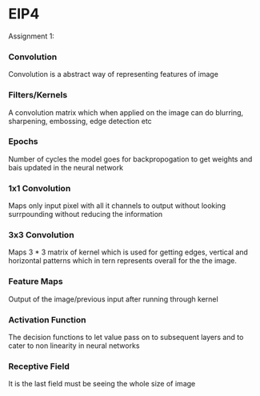 # EIP4
Assignment 1:


### Convolution
Convolution is a abstract way of representing features of image

### Filters/Kernels
A convolution matrix which when applied on the image can do blurring, sharpening, embossing, edge detection etc

### Epochs
Number of cycles the model goes for backpropogation to get weights and bais updated in the neural network

### 1x1 Convolution
Maps only input pixel with all it channels to output without looking surrpounding without reducing the information

### 3x3 Convolution
Maps 3 * 3 matrix of kernel which is used for getting edges, vertical and horizontal patterns which in tern represents overall for the the image.

### Feature Maps
Output of the image/previous input after running through kernel

### Activation Function
The decision functions to let value pass on to subsequent layers and to cater to non linearity in neural networks

### Receptive Field
It is the last field must be seeing the whole size of image



